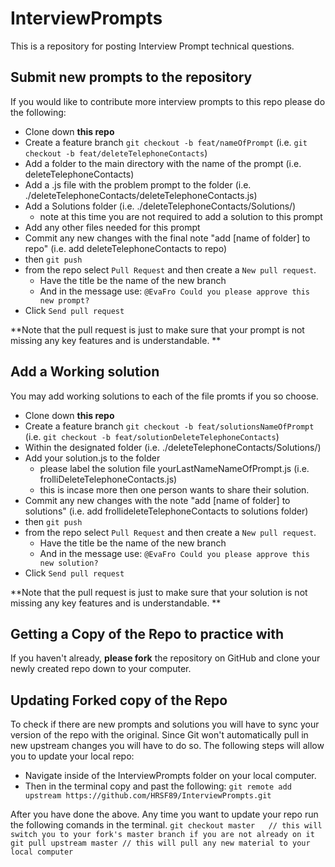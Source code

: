 # InterviewPrompts
This is a repository for posting Interview Prompt technical questions. 

## Submit new prompts to the repository
If you would like to contribute more interview prompts to this repo please do the following:
- Clone down **this repo**
- Create a feature branch `git checkout -b feat/nameOfPrompt` (i.e. `git checkout -b feat/deleteTelephoneContacts`)
- Add a folder to the main directory with the name of the prompt (i.e. deleteTelephoneContacts)
- Add a .js file with the problem prompt to the folder (i.e. ./deleteTelephoneContacts/deleteTelephoneContacts.js)
- Add a Solutions folder (i.e. ./deleteTelephoneContacts/Solutions/)
  - note at this time you are not required to add a solution to this prompt
- Add any other files needed for this prompt
- Commit any new changes with the final note "add [name of folder] to repo" (i.e. add deleteTelephoneContacts to repo)
- then `git push` 
- from the repo select `Pull Request` and then create a `New pull request`.
  - Have the title be the name of the new branch
  - And in the message use: `@EvaFro Could you please approve this new prompt?`
- Click `Send pull request`

**Note that the pull request is just to make sure that your prompt is not missing any key features and is understandable. **

## Add a Working solution
You may add working solutions to each of the file promts if you so choose.
- Clone down **this repo**
- Create a feature branch `git checkout -b feat/solutionsNameOfPrompt` (i.e. `git checkout -b feat/solutionDeleteTelephoneContacts`)
- Within the designated folder (i.e. ./deleteTelephoneContacts/Solutions/)
- Add your solution.js to the folder 
  - please label the solution file yourLastNameNameOfPrompt.js (i.e. frolliDeleteTelephoneContacts.js)
  - this is incase more then one person wants to share their solution. 
- Commit any new changes with the note "add [name of folder] to solutions" (i.e. add frollideleteTelephoneContacts to solutions folder)
- then `git push` 
- from the repo select `Pull Request` and then create a `New pull request`.
  - Have the title be the name of the new branch
  - And in the message use: `@EvaFro Could you please approve this new solution?`
- Click `Send pull request` 

**Note that the pull request is just to make sure that your solution is not missing any key features and is understandable. **

## Getting a Copy of the Repo to practice with
If you haven't already, **please fork** the repository on GitHub and clone your newly created repo down to your computer. 

## Updating Forked copy of the Repo
To check if there are new prompts and solutions you will have to sync your version of the repo with the original. Since Git won't automatically pull in new upstream changes you will have to do so. The following steps will allow you to update your local repo:

- Navigate inside of the InterviewPrompts folder on your local computer. 
- Then in the terminal copy and past the following:
`git remote add upstream https://github.com/HRSF89/InterviewPrompts.git`

After you have done the above. Any time you want to update your repo run the following comands in the terminal.
`git checkout master   // this will switch you to your fork's master branch if you are not already on it
git pull upstream master // this will pull any new material to your local computer`






